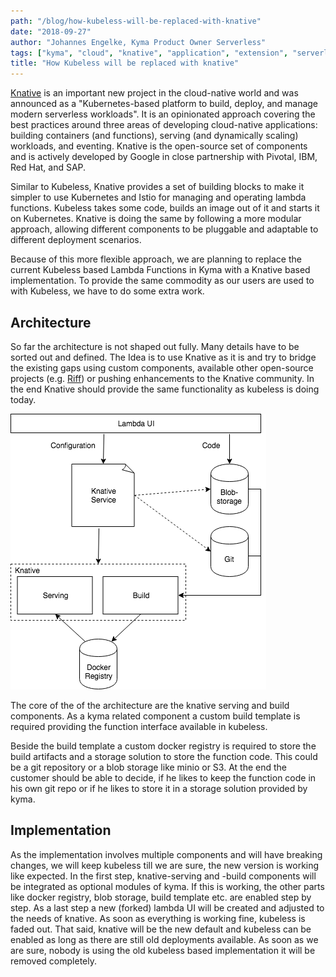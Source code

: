 ```yaml
---
path: "/blog/how-kubeless-will-be-replaced-with-knative"
date: "2018-09-27"
author: "Johannes Engelke, Kyma Product Owner Serverless"
tags: ["kyma", "cloud", "knative", "application", "extension", "serverless", "kubeless"]
title: "How Kubeless will be replaced with knative"
---
```


[Knative](https://github.com/knative/) is an important new project in the cloud-native world and was announced as a "Kubernetes-based platform to build, deploy, and manage modern serverless workloads". It is an opinionated approach covering the best practices around three areas of developing cloud-native applications: building containers (and functions), serving (and dynamically scaling) workloads, and eventing. Knative is the open-source set of components and is actively developed by Google in close partnership with Pivotal, IBM, Red Hat, and SAP. 

Similar to Kubeless, Knative provides a set of building blocks to make it simpler to use Kubernetes and Istio for managing and operating lambda functions. Kubeless takes some code, builds an image out of it and starts it on Kubernetes. Knative is doing the same by following a more modular approach, allowing different components to be pluggable and adaptable to different deployment scenarios. 

Because of this more flexible approach, we are planning to replace the current Kubeless based Lambda Functions in Kyma with a Knative based implementation. To provide the same commodity as our users are used to with Kubeless, we have to do some extra work.

## Architecture

So far the architecture is not shaped out fully. Many details have to be sorted out and defined. The Idea is to use Knative as it is and try to bridge the existing gaps using custom components, available other open-source projects (e.g. [Riff](https://projectriff.io/)) or pushing enhancements to the Knative community. In the end Knative should provide the same functionality as kubeless is doing today.

![Serverless Kyma Architecture](./assets/3-serverless-kyma-architecture.png)

The core of the of the architecture are the knative serving and build components. As a kyma related component a custom build template is required providing the function interface available in kubeless.

Beside the build template a custom docker registry is required to store the build artifacts and a storage solution to store the function code. This could be a git repository or a blob storage like minio or S3. At the end the customer should be able to decide, if he likes to keep the function code in his own git repo or if he likes to store it in a storage solution provided by kyma.

## Implementation

As the implementation involves multiple components and will have breaking changes, we will keep kubeless till we are sure, the new version is working like expected. In the first step, knative-serving and -build components will be integrated as optional modules of kyma. If this is working, the other parts like docker registry, blob storage, build template etc. are enabled step by step. As a last step a new (forked) lambda UI will be created and adjusted to the needs of knative. As soon as everything is working fine, kubeless is faded out. That said, knative will be the new default and kubeless can be enabled as long as there are still old deployments available. As soon as we are sure, nobody is using the old kubeless based implementation it will be removed completely.
